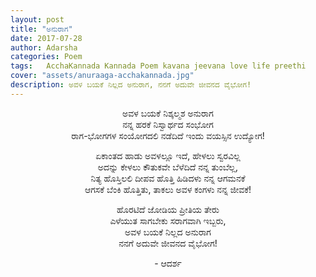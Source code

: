 ```yaml
---
layout: post
title: "ಅನುರಾಗ"
date: 2017-07-28
author: Adarsha
categories: Poem
tags:	AcchaKannada Kannada Poem kavana jeevana love life preethi
cover: "assets/anuraaga-acchakannada.jpg"
description: ಅವಳ ಬಯಕೆ ನಿಲ್ಲದ ಅನುರಾಗ, ನನಗೆ ಅದುವೇ ಜೀವನದ ವೈಭೋಗ!
---
```


<p align = "center">ಅವಳ ಬಯಕೆ ನಿಶ್ಕಲ್ಮಶ ಅನುರಾಗ<br>
ನನ್ನ ಹರಕೆ ನಿಸ್ವಾರ್ಥದ ಸಂಭೋಗ<br>
ರಾಗ-ಭೋಗಗಳ ಸಂಯೋಗದಲಿ ನಡೆದಿದೆ ಇಂದು ವಯಸ್ಸಿನ ಉದ್ಯೋಗ!<br></p><!--more-->

<p align = "center">ಏಕಾಂತದ ಹಾಡು ಅವಳಲ್ಲೂ ಇದೆ, ಹೇಳಲು ಸ್ವರವಿಲ್ಲ<br>
ಅದನ್ನು ಕೇಳಲು ಕೌತುಕವೇ ಬೆಳೆದಿದೆ  ನನ್ನ ತುಂಬೆಲ್ಲ,<br>
ನಿತ್ಯ ಹೊಸ್ತಿಲಲಿ ದೀಪವ ಹೊತ್ತಿ ಹಿಡಿದಳು ನನ್ನ ಆಗಮನಕೆ<br>
ಆಗಸಕೆ ಬೆಂಕಿ ಹೊತ್ತಿತು, ತಾಕಲು ಅವಳ ಕಂಗಳು ನನ್ನ ಜೀವಕೆ!<br></p>

<p align = "center">ಹೊರಟಿದೆ ಜೋಡಿಯ ಪ್ರೀತಿಯ ತೇರು<br>
ಎಳೆಯುತ ಸಾಗಬೇಕು ಸರಾಗವಾಗಿ ಇಬ್ಬರು,<br>
ಅವಳ ಬಯಕೆ ನಿಲ್ಲದ ಅನುರಾಗ<br>
ನನಗೆ ಅದುವೇ ಜೀವನದ ವೈಭೋಗ!<br></p>
<p align ="center">- ಆದರ್ಶ</p>
